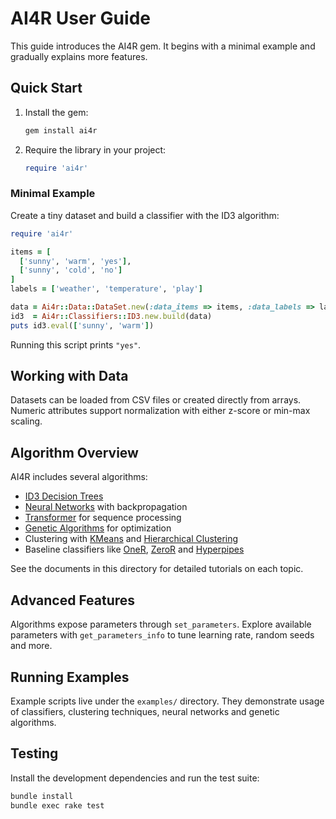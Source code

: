 # AI4R User Guide

This guide introduces the AI4R gem. It begins with a minimal example and gradually explains more features.

## Quick Start

1. Install the gem:

   ```bash
   gem install ai4r
   ```

2. Require the library in your project:

   ```ruby
   require 'ai4r'
   ```

### Minimal Example

Create a tiny dataset and build a classifier with the ID3 algorithm:

```ruby
require 'ai4r'

items = [
  ['sunny', 'warm', 'yes'],
  ['sunny', 'cold', 'no']
]
labels = ['weather', 'temperature', 'play']

data = Ai4r::Data::DataSet.new(:data_items => items, :data_labels => labels)
id3  = Ai4r::Classifiers::ID3.new.build(data)
puts id3.eval(['sunny', 'warm'])
```

Running this script prints `"yes"`.

## Working with Data

Datasets can be loaded from CSV files or created directly from arrays. Numeric attributes support normalization with either z-score or min-max scaling.

## Algorithm Overview

AI4R includes several algorithms:

* [ID3 Decision Trees](machine_learning.md)
* [Neural Networks](neural_networks.md) with backpropagation
* [Transformer](transformer.md) for sequence processing
* [Genetic Algorithms](genetic_algorithms.md) for optimization
* Clustering with [KMeans](kmeans.md) and [Hierarchical Clustering](hierarchical_clustering.md)
* Baseline classifiers like [OneR](one_r.md), [ZeroR](zero_r.md) and [Hyperpipes](hyperpipes.md)

See the documents in this directory for detailed tutorials on each topic.

## Advanced Features

Algorithms expose parameters through `set_parameters`. Explore available parameters with `get_parameters_info` to tune learning rate, random seeds and more.

## Running Examples

Example scripts live under the `examples/` directory. They demonstrate usage of classifiers, clustering techniques, neural networks and genetic algorithms.

## Testing

Install the development dependencies and run the test suite:

```bash
bundle install
bundle exec rake test
```

